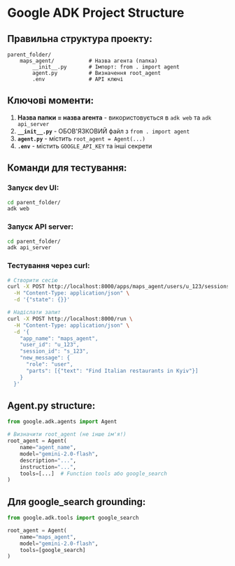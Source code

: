 # Google ADK Project Structure

## Правильна структура проекту:

```
parent_folder/
    maps_agent/           # Назва агента (папка)
        __init__.py       # Імпорт: from . import agent
        agent.py          # Визначення root_agent
        .env              # API ключі
```

## Ключові моменти:

1. **Назва папки = назва агента** - використовується в `adk web` та `adk api_server`
2. **`__init__.py`** - ОБОВ'ЯЗКОВИЙ файл з `from . import agent`
3. **`agent.py`** - містить `root_agent = Agent(...)`
4. **`.env`** - містить `GOOGLE_API_KEY` та інші секрети

## Команди для тестування:

### Запуск dev UI:
```bash
cd parent_folder/
adk web
```

### Запуск API server:
```bash
cd parent_folder/
adk api_server
```

### Тестування через curl:
```bash
# Створити сесію
curl -X POST http://localhost:8000/apps/maps_agent/users/u_123/sessions/s_123 \
  -H "Content-Type: application/json" \
  -d '{"state": {}}'

# Надіслати запит
curl -X POST http://localhost:8000/run \
  -H "Content-Type: application/json" \
  -d '{
    "app_name": "maps_agent",
    "user_id": "u_123",
    "session_id": "s_123",
    "new_message": {
      "role": "user",
      "parts": [{"text": "Find Italian restaurants in Kyiv"}]
    }
  }'
```

## Agent.py structure:

```python
from google.adk.agents import Agent

# Визначити root_agent (не інше ім'я!)
root_agent = Agent(
    name="agent_name",
    model="gemini-2.0-flash",
    description="...",
    instruction="...",
    tools=[...]  # Function tools або google_search
)
```

## Для google_search grounding:

```python
from google.adk.tools import google_search

root_agent = Agent(
    name="maps_agent",
    model="gemini-2.0-flash",
    tools=[google_search]
)
```
